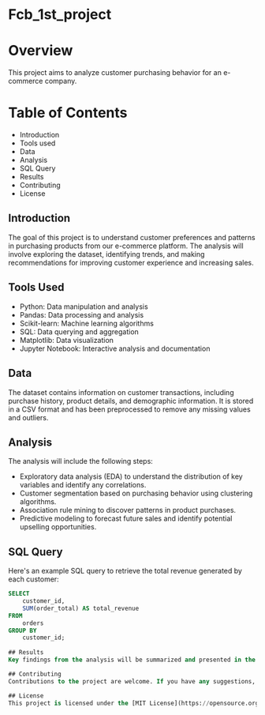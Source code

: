 # Fcb_1st_project
# Overview
This project aims to analyze customer purchasing behavior for an e-commerce company. 

# Table of Contents 
- Introduction
- Tools used
- Data
- Analysis
- SQL Query
- Results
- Contributing
- License
  
## Introduction 
The goal of this project is to understand customer preferences and patterns in purchasing products from our e-commerce platform. The analysis will involve exploring the dataset, identifying trends, and making recommendations for improving customer experience and increasing sales.

## Tools Used
- Python: Data manipulation and analysis
- Pandas: Data processing and analysis
- Scikit-learn: Machine learning algorithms
- SQL: Data querying and aggregation
- Matplotlib: Data visualization
- Jupyter Notebook: Interactive analysis and documentation

## Data 
The dataset contains information on customer transactions, including purchase history, product details, and demographic information. It is stored in a CSV format and has been preprocessed to remove any missing values and outliers. 

## Analysis 
The analysis will include the following steps: 
- Exploratory data analysis (EDA) to understand the distribution of key variables and identify any correlations.
- Customer segmentation based on purchasing behavior using clustering algorithms. 
- Association rule mining to discover patterns in product purchases.
- Predictive modeling to forecast future sales and identify potential upselling opportunities.

## SQL Query
Here's an example SQL query to retrieve the total revenue generated by each customer:

```sql
SELECT 
    customer_id, 
    SUM(order_total) AS total_revenue
FROM 
    orders
GROUP BY 
    customer_id;
  
## Results 
Key findings from the analysis will be summarized and presented in the form of visualizations, tables, and descriptive statistics. Insights gained from the analysis will be used to make data-driven recommendations for marketing strategies, product recommendations, and customer segmentation.

## Contributing
Contributions to the project are welcome. If you have any suggestions, bug reports, or feature requests, please open an issue or submit a pull request on GitHub. 

## License 
This project is licensed under the [MIT License](https://opensource.org/license/mit). You are free to modify and distribute the code for both commercial and non-commercial purposes.
